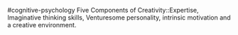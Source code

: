 #cognitive-psychology 
Five Components of Creativity::Expertise, Imaginative thinking skills, Venturesome personality, intrinsic motivation and a creative environment.
<!--SR:!2024-04-07,1,230-->